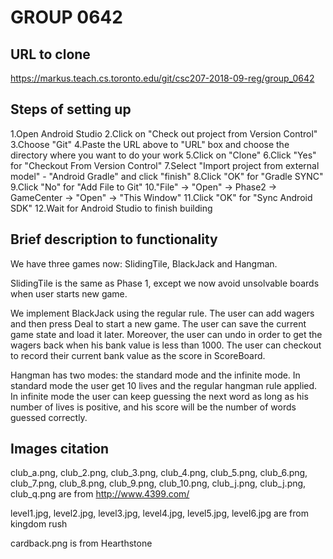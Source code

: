 # GROUP 0642
## URL to clone
https://markus.teach.cs.toronto.edu/git/csc207-2018-09-reg/group_0642
## Steps of setting up
1.Open Android Studio
2.Click on "Check out project from Version Control"
3.Choose "Git"
4.Paste the URL above to "URL" box and choose the directory where you want to do your work
5.Click on "Clone"
6.Click "Yes" for "Checkout From Version Control"
7.Select "Import project from external model" - "Android Gradle" and click "finish"
8.Click "OK" for "Gradle SYNC"
9.Click "No" for "Add File to Git"
10."File" -> "Open" -> Phase2 -> GameCenter -> "Open" -> "This Window"
11.Click "OK" for "Sync Android SDK"
12.Wait for Android Studio to finish building

## Brief description to functionality
We have three games now: SlidingTile, BlackJack and Hangman.

SlidingTile is the same as Phase 1, except we now avoid unsolvable boards when user starts new game.

We implement BlackJack using the regular rule. The user can add wagers and then press Deal to start
a new game. The user can save the current game state and load it later. Moreover, the user can undo
in order to get the wagers back when his bank value is less than 1000. The user can checkout to
record their current bank value as the score in ScoreBoard.

Hangman has two modes: the standard mode and the infinite mode. In standard mode the user get 10 
lives and the regular hangman rule applied. In infinite mode the user can keep guessing the next
word as long as his number of lives is positive, and his score will be the number of words guessed
correctly.

## Images citation
club_a.png, club_2.png, club_3.png, club_4.png, club_5.png, club_6.png, club_7.png, club_8.png,
club_9.png, club_10.png, club_j.png, club_j.png, club_q.png
are from http://www.4399.com/

level1.jpg, level2.jpg, level3.jpg, level4.jpg, level5.jpg, level6.jpg
are from kingdom rush

cardback.png is from Hearthstone